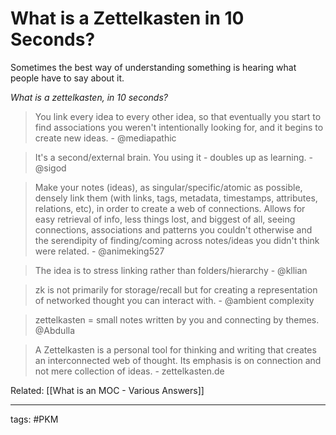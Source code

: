 # What is a Zettelkasten in 10 Seconds?
Sometimes the best way of understanding something is hearing what people have to say about it. 

*What is a zettelkasten, in 10 seconds?*

> You link every idea to every other idea, so that eventually you start to find associations you weren't intentionally looking for, and it begins to create new ideas. - @mediapathic

> It's a second/external brain. You using it - doubles up as learning. - @sigod

> Make your notes (ideas), as singular/specific/atomic as possible, densely link them (with links, tags, metadata, timestamps, attributes, relations, etc), in order to create a web of connections. Allows for easy retrieval of info, less things lost, and biggest of all, seeing connections, associations and patterns you couldn't otherwise and the serendipity of finding/coming across notes/ideas you didn't think were related. - @animeking527

> The idea is to stress linking rather than folders/hierarchy - @kllian
		
> zk is not primarily for storage/recall but for creating a representation of networked thought you can interact with. - @ambient complexity

> zettelkasten = small notes written by you and connecting by themes. @Abdulla

> A Zettelkasten is a personal tool for thinking and writing that creates an interconnected web of thought. Its emphasis is on connection and not mere collection of ideas. - zettelkasten.de

Related: [[What is an MOC - Various Answers]]

---
tags: #PKM 
